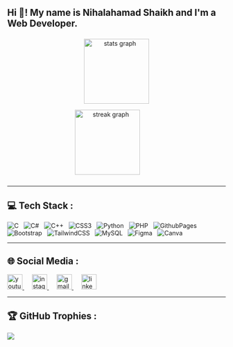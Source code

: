 <h2 align="left">Hi 👋! My name is Nihalahamad Shaikh and I'm a Web Developer.</h2>

###

<div align="center">
<img src="https://github-readme-stats.vercel.app/api?username=Nihalahamad1905&hide_title=false&hide_rank=false&show_icons=true&include_all_commits=true&count_private=true&disable_animations=false&theme=dracula&locale=en&hide_border=false" height="150" alt="stats graph"/>

<!--![](https://github-readme-stats.vercel.app/api?username=Nihalahamad1905&theme=dark&hide_border=false&include_all_commits=false&count_private=false)
![](https://github-readme-streak-stats.herokuapp.com/?user=Nihalahamad1905&theme=dark&hide_border=false)-

<!-- ![](https://github-readme-stats.vercel.app/api/top-langs/?username=Nihalahamad1905&theme=dark&hide_border=false&include_all_commits=false&count_private=false&layout=compact) -->
 <img src="https://streak-stats.demolab.com?user=Nihalahamad1905&locale=en&mode=daily&theme=dracula&hide_border=false&border_radius=5" height="150" alt="streak graph"  />&emsp;&emsp;&emsp;
 <!-- <img src="https://github-readme-stats.vercel.app/api/top-langs?username=Nihalahamad1905&locale=en&hide_title=false&layout=compact&card_width=320&langs_count=5&theme=dracula&hide_border=false" height="150" alt="languages graph"  />-->
</div>

###
<hr>

## 💻 Tech Stack :
![C](https://img.shields.io/badge/c-%2300599C.svg?style=flat&logo=c&logoColor=white)&nbsp;&nbsp; ![C#](https://img.shields.io/badge/c%23-%23239120.svg?style=flat&logo=csharp&logoColor=white)&nbsp;&nbsp; ![C++](https://img.shields.io/badge/c++-%2300599C.svg?style=flat&logo=c%2B%2B&logoColor=white)&nbsp;&nbsp; ![CSS3](https://img.shields.io/badge/css3-%231572B6.svg?style=flat&logo=css3&logoColor=white)&nbsp;&nbsp; ![Python](https://img.shields.io/badge/python-3670A0?style=flat&logo=python&logoColor=ffdd54)&nbsp;&nbsp; ![PHP](https://img.shields.io/badge/php-%23777BB4.svg?style=flat&logo=php&logoColor=white)&nbsp;&nbsp; ![GithubPages](https://img.shields.io/badge/github%20pages-121013?style=flat&logo=github&logoColor=white)&nbsp;&nbsp; ![Bootstrap](https://img.shields.io/badge/bootstrap-%238511FA.svg?style=flat&logo=bootstrap&logoColor=white)&nbsp;&nbsp; ![TailwindCSS](https://img.shields.io/badge/tailwindcss-%2338B2AC.svg?style=flat&logo=tailwind-css&logoColor=white)&nbsp;&nbsp; ![MySQL](https://img.shields.io/badge/mysql-%2300000f.svg?style=flat&logo=mysql&logoColor=white)&nbsp;&nbsp; ![Figma](https://img.shields.io/badge/figma-%23F24E1E.svg?style=flat&logo=figma&logoColor=white)&nbsp;&nbsp; ![Canva](https://img.shields.io/badge/Canva-%2300C4CC.svg?style=flat&logo=Canva&logoColor=white)


<hr>


## 🌐 Social Media :

<div align="left">
  <a href="https://www.youtube.com/@TechWarriorsAlive" target="_blank">
    <img src="https://img.shields.io/static/v1?message=Youtube&logo=youtube&label=&color=FF0000&logoColor=white&labelColor=&style=for-the-badge" height="35" alt="youtube logo"  />
  </a>&emsp;
  <a href="https://instagram.com/nihal.shaikh.1905?utm_source=qr&igshid=MTZhODQ1eHA0YTI3Ng==" target="_blank">
    <img src="https://img.shields.io/static/v1?message=Instagram&logo=instagram&label=&color=E4405F&logoColor=white&labelColor=&style=for-the-badge" height="35" alt="instagram logo"  />
  </a>&emsp;
  <a href="shaikhnihal1905@gmail.com" target="_blank">
    <img src="https://img.shields.io/static/v1?message=Gmail&logo=gmail&label=&color=D14836&logoColor=white&labelColor=&style=for-the-badge" height="35" alt="gmail logo"  />
  </a>&emsp;
  <a href="https://www.linkedin.com/in/nihalahamad-shaikh?lipi=urn%3Ali%3Apage%3Ad_flagship3_profile_view_base_contact_details%3B3dKyYcWTTEGDBeOFJnu5sQ%3D%3D" target="_blank">
    <img src="https://img.shields.io/static/v1?message=LinkedIn&logo=linkedin&label=&color=0077B5&logoColor=white&labelColor=&style=for-the-badge" height="35" alt="linkedin logo"  />
  </a>
</div>
<hr>


## 🏆 GitHub Trophies :
![](https://github-profile-trophy.vercel.app/?username=Nihalahamad1905&theme=onedark&no-frame=false&no-bg=true&margin-w=20)

